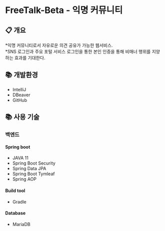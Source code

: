 # FreeTalk-Beta - 익명 커뮤니티

## 📋 개요
*익명 커뮤니티로서 자유로운 의견 공유가 가능한 웹서비스.<br>
*SNS 로그인과 주요 포털 서비스 로그인을 통한 본인 인증을 통해 비매너 행위를 지양하는 효과를 기대한다.<br>


## :books: 개발환경
* IntelliJ
* DBeaver
* GitHub

## :books: 사용 기술
### 백엔드
#### Spring boot
* JAVA 11
* Spring Boot Security
* Spring Data JPA
* Spring Boot Tymleaf
* Spring AOP

#### Build tool
* Gradle

#### Database
* MariaDB



<!--
### 프론트엔드
* Javascript
* Thymeleaf
* jQuery



## :email: 개발자
<br>


-->
